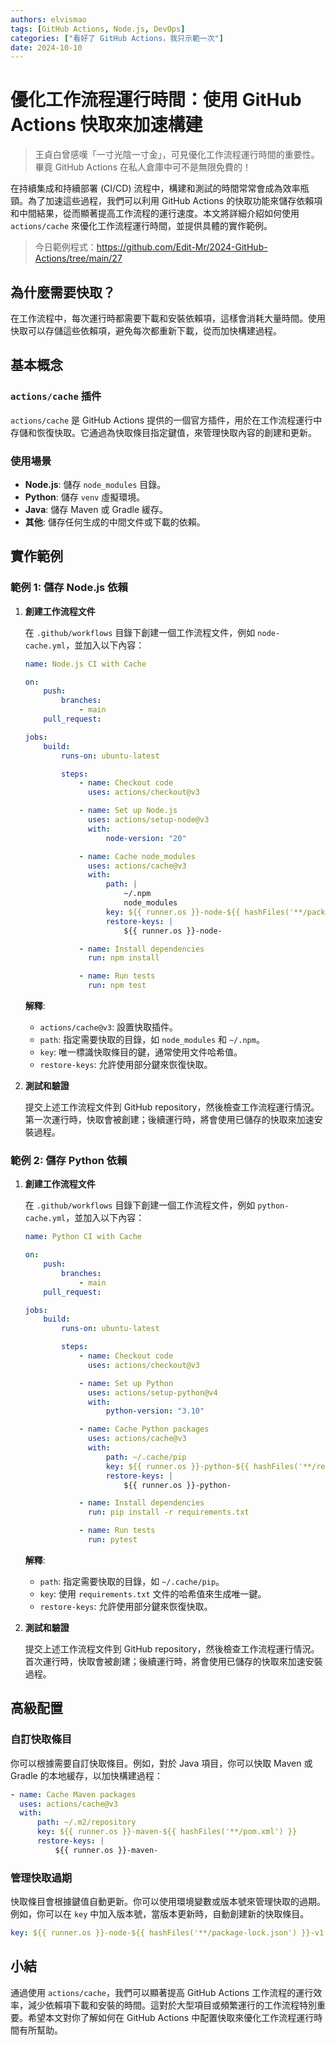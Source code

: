 ```yaml
---
authors: elvismao
tags: [GitHub Actions, Node.js, DevOps]
categories: ["看好了 GitHub Actions，我只示範一次"]
date: 2024-10-10
---
```


# 優化工作流程運行時間：使用 GitHub Actions 快取來加速構建

> 王貞白曾感嘆「一寸光陰一寸金」，可見優化工作流程運行時間的重要性。畢竟 GitHub Actions 在私人倉庫中可不是無限免費的！

在持續集成和持續部署 (CI/CD) 流程中，構建和測試的時間常常會成為效率瓶頸。為了加速這些過程，我們可以利用 GitHub Actions 的快取功能來儲存依賴項和中間結果，從而顯著提高工作流程的運行速度。本文將詳細介紹如何使用 `actions/cache` 來優化工作流程運行時間，並提供具體的實作範例。

> 今日範例程式：<https://github.com/Edit-Mr/2024-GitHub-Actions/tree/main/27>

## 為什麼需要快取？

在工作流程中，每次運行時都需要下載和安裝依賴項，這樣會消耗大量時間。使用快取可以存儲這些依賴項，避免每次都重新下載，從而加快構建過程。

## 基本概念

### `actions/cache` 插件

`actions/cache` 是 GitHub Actions 提供的一個官方插件，用於在工作流程運行中存儲和恢復快取。它通過為快取條目指定鍵值，來管理快取內容的創建和更新。

### 使用場景

-   **Node.js**: 儲存 `node_modules` 目錄。
-   **Python**: 儲存 `venv` 虛擬環境。
-   **Java**: 儲存 Maven 或 Gradle 緩存。
-   **其他**: 儲存任何生成的中間文件或下載的依賴。

## 實作範例

### 範例 1: 儲存 Node.js 依賴

1. **創建工作流程文件**

    在 `.github/workflows` 目錄下創建一個工作流程文件，例如 `node-cache.yml`，並加入以下內容：

    ```yaml
    name: Node.js CI with Cache

    on:
        push:
            branches:
                - main
        pull_request:

    jobs:
        build:
            runs-on: ubuntu-latest

            steps:
                - name: Checkout code
                  uses: actions/checkout@v3

                - name: Set up Node.js
                  uses: actions/setup-node@v3
                  with:
                      node-version: "20"

                - name: Cache node_modules
                  uses: actions/cache@v3
                  with:
                      path: |
                          ~/.npm
                          node_modules
                      key: ${{ runner.os }}-node-${{ hashFiles('**/package-lock.json') }}
                      restore-keys: |
                          ${{ runner.os }}-node-

                - name: Install dependencies
                  run: npm install

                - name: Run tests
                  run: npm test
    ```

    **解釋**:

    - `actions/cache@v3`: 設置快取插件。
    - `path`: 指定需要快取的目錄，如 `node_modules` 和 `~/.npm`。
    - `key`: 唯一標識快取條目的鍵，通常使用文件哈希值。
    - `restore-keys`: 允許使用部分鍵來恢復快取。

2. **測試和驗證**

    提交上述工作流程文件到 GitHub repository，然後檢查工作流程運行情況。第一次運行時，快取會被創建；後續運行時，將會使用已儲存的快取來加速安裝過程。

### 範例 2: 儲存 Python 依賴

1. **創建工作流程文件**

    在 `.github/workflows` 目錄下創建一個工作流程文件，例如 `python-cache.yml`，並加入以下內容：

    ```yaml
    name: Python CI with Cache

    on:
        push:
            branches:
                - main
        pull_request:

    jobs:
        build:
            runs-on: ubuntu-latest

            steps:
                - name: Checkout code
                  uses: actions/checkout@v3

                - name: Set up Python
                  uses: actions/setup-python@v4
                  with:
                      python-version: "3.10"

                - name: Cache Python packages
                  uses: actions/cache@v3
                  with:
                      path: ~/.cache/pip
                      key: ${{ runner.os }}-python-${{ hashFiles('**/requirements.txt') }}
                      restore-keys: |
                          ${{ runner.os }}-python-

                - name: Install dependencies
                  run: pip install -r requirements.txt

                - name: Run tests
                  run: pytest
    ```

    **解釋**:

    - `path`: 指定需要快取的目錄，如 `~/.cache/pip`。
    - `key`: 使用 `requirements.txt` 文件的哈希值來生成唯一鍵。
    - `restore-keys`: 允許使用部分鍵來恢復快取。

2. **測試和驗證**

    提交上述工作流程文件到 GitHub repository，然後檢查工作流程運行情況。首次運行時，快取會被創建；後續運行時，將會使用已儲存的快取來加速安裝過程。

## 高級配置

### 自訂快取條目

你可以根據需要自訂快取條目。例如，對於 Java 項目，你可以快取 Maven 或 Gradle 的本地緩存，以加快構建過程：

```yaml
- name: Cache Maven packages
  uses: actions/cache@v3
  with:
      path: ~/.m2/repository
      key: ${{ runner.os }}-maven-${{ hashFiles('**/pom.xml') }}
      restore-keys: |
          ${{ runner.os }}-maven-
```

### 管理快取過期

快取條目會根據鍵值自動更新。你可以使用環境變數或版本號來管理快取的過期。例如，你可以在 `key` 中加入版本號，當版本更新時，自動創建新的快取條目。

```yaml
key: ${{ runner.os }}-node-${{ hashFiles('**/package-lock.json') }}-v1
```

## 小結

通過使用 `actions/cache`，我們可以顯著提高 GitHub Actions 工作流程的運行效率，減少依賴項下載和安裝的時間。這對於大型項目或頻繁運行的工作流程特別重要。希望本文對你了解如何在 GitHub Actions 中配置快取來優化工作流程運行時間有所幫助。
